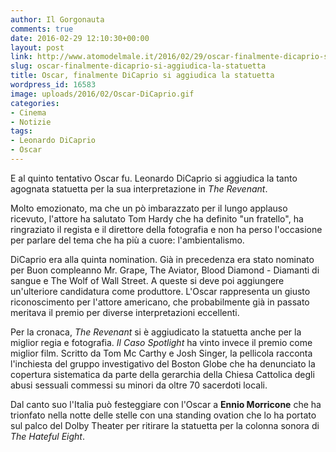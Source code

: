 ```yaml
---
author: Il Gorgonauta
comments: true
date: 2016-02-29 12:10:30+00:00
layout: post
link: http://www.atomodelmale.it/2016/02/29/oscar-finalmente-dicaprio-si-aggiudica-la-statuetta/
slug: oscar-finalmente-dicaprio-si-aggiudica-la-statuetta
title: Oscar, finalmente DiCaprio si aggiudica la statuetta
wordpress_id: 16583
image: uploads/2016/02/Oscar-DiCaprio.gif
categories:
- Cinema
- Notizie
tags:
- Leonardo DiCaprio
- Oscar
---
```


E al quinto tentativo Oscar fu. Leonardo DiCaprio si aggiudica la tanto agognata statuetta per la sua interpretazione in _The Revenant_.

Molto emozionato, ma che un pò imbarazzato per il lungo applauso ricevuto, l'attore ha salutato Tom Hardy che ha definito "un fratello", ha ringraziato il regista e il direttore della fotografia e non ha perso l'occasione per parlare del tema che ha più a cuore: l'ambientalismo.

DiCaprio era alla quinta nomination. Già in precedenza era stato nominato per Buon compleanno Mr. Grape, The Aviator, Blood Diamond - Diamanti di sangue e The Wolf of Wall Street. A queste si deve poi aggiungere un'ulteriore candidatura come produttore. L'Oscar rappresenta un giusto riconoscimento per l'attore americano, che probabilmente già in passato meritava il premio per diverse interpretazioni eccellenti.

Per la cronaca, _The Revenant_ si è aggiudicato la statuetta anche per la miglior regia e fotografia. _Il Caso Spotlight_ ha vinto invece il premio come miglior film. Scritto da Tom Mc Carthy e Josh Singer, la pellicola racconta l'inchiesta del gruppo investigativo del Boston Globe che ha denunciato la copertura sistematica da parte della gerarchia della Chiesa Cattolica degli abusi sessuali commessi su minori da oltre 70 sacerdoti locali.

Dal canto suo l'Italia può festeggiare con l'Oscar a **Ennio Morricone** che ha trionfato nella notte delle stelle con una standing ovation che lo ha portato sul palco del Dolby Theater per ritirare la statuetta per la colonna sonora di _The Hateful Eight_.
